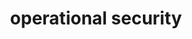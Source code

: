 ---
credit:
- Thomas Quig
- Josh Park
featured: false
recording: ''
slides: operational_security.pdf
tags:
- Threat modeling is the process of identifying and ranking threats in order to dedicate
  time and effort accordingly
- Compartmentalization is making sure that your accounts are not linked together in
  order to limit the impact of a compromise of a single one
- Rotation is the regular updating of passwords and online personas
- Many experience "security fatigue" as learn more about security, overwhelming or
  depressing them from all they need to keep track of
time_close: ''
time_start: 2021-09-30T23:00:00.000000Z
title: operational security
week_number: 5
---